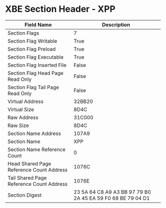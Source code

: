 # XBE Section Header - XPP

| Field Name | Description |
|---|---|
| Section Flags | 7 |
| Section Flag Writable | True |
| Section Flag Preload | True |
| Section Flag Executable | True |
| Section Flag Inserted File | False |
| Section Flag Head Page Read Only | False |
| Section Flag Tail Page Read Only | False |
| Virtual Address | 32BB20 |
| Virtual Size | 8D4C |
| Raw Address | 31C000 |
| Raw Size | 8D4C |
| Section Name Address | 107A9 |
| Section Name | XPP |
| Section Name Reference Count | 0 |
| Head Shared Page Reference Count Address | 1076C |
| Tail Shared Page Reference Count Address | 1076E |
| Section Digest | 23 5A 64 C8 A9 A3 BB 97 79 B0 2A 45 EA 59 F0 68 BE 79 04 D1 |
